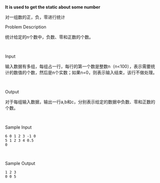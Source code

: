 **It is used to get the static about some number**  

对一组数的正，负，零进行统计  

Problem Description

统计给定的n个数中，负数、零和正数的个数。

 

Input

输入数据有多组，每组占一行，每行的第一个数是整数n（n<100），表示需要统计的数值的个数，然后是n个实数；如果n=0，则表示输入结束，该行不做处理。

 

Output

对于每组输入数据，输出一行a,b和c，分别表示给定的数据中负数、零和正数的个数。

 

Sample Input

```
6 0 1 2 3 -1 0
5 1 2 3 4 0.5
0 
```

 

Sample Output

```
1 2 3
0 0 5
```